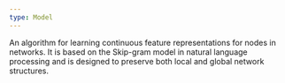 ```yaml
---
type: Model
---
```


An algorithm for learning continuous feature representations for nodes in networks. It is based on the Skip-gram model in natural language processing and is designed to preserve both local and global network structures.